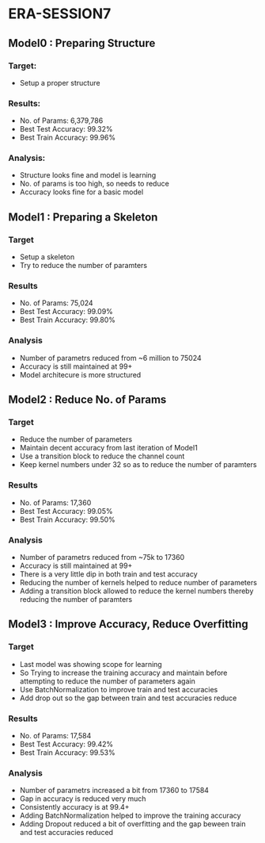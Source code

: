 # ERA-SESSION7

## Model0 : Preparing Structure
### Target:
 - Setup a proper structure

### Results:
 - No. of Params: 6,379,786
 - Best Test Accuracy: 99.32%
 - Best Train Accuracy: 99.96%

### Analysis:
 - Structure looks fine and model is learning
 - No. of params is too high, so needs to reduce
 - Accuracy looks fine for a basic model

## Model1 : Preparing a Skeleton
### Target
 - Setup a skeleton
 - Try to reduce the number of paramters

### Results
 - No. of Params: 75,024
 - Best Test Accuracy: 99.09%
 - Best Train Accuracy: 99.80%

### Analysis
 - Number of parametrs reduced from ~6 million to 75024
 - Accuracy is still maintained at 99+
 - Model architecure is more structured

## Model2 : Reduce No. of Params
### Target
 - Reduce the number of parameters
 - Maintain decent accuracy from last iteration of Model1
 - Use a transition block to reduce the channel count
 - Keep kernel numbers under 32 so as to reduce the number of paramters

### Results
 - No. of Params: 17,360
 - Best Test Accuracy: 99.05%
 - Best Train Accuracy: 99.50%

### Analysis
 - Number of parametrs reduced from ~75k to 17360
 - Accuracy is still maintained at 99+
 - There is a very little dip in both train and test accuracy
 - Reducing the number of kernels helped to reduce number of parameters
 - Adding a transition block allowed to reduce the kernel numbers thereby reducing the number of paramters

## Model3 : Improve Accuracy, Reduce Overfitting
### Target
 - Last model was showing scope for learning
 - So Trying to increase the training accuracy and maintain before attempting to reduce the number of parameters again
 - Use BatchNormalization to improve train and test accuracies
 - Add drop out so the gap between train and test accuracies reduce

### Results
 - No. of Params: 17,584
 - Best Test Accuracy: 99.42%
 - Best Train Accuracy: 99.53%

### Analysis
 - Number of parametrs increased a bit from 17360 to 17584
 - Gap in accuracy is reduced very much
 - Consistently accuracy is at 99.4+
 - Adding BatchNormalization helped to improve the training accuracy
 - Adding Dropout reduced a bit of overfitting and the gap beween train and test accuracies reduced


